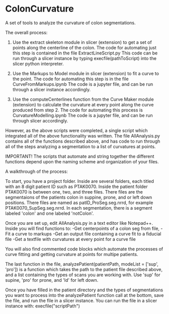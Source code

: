 # ColonCurvature
A set of tools to analyze the curvature of colon segmentations. 

The overall process:
1. Use the extract skeleton module in slicer (extension) to get a set of points along the
centerline of the colon. 
The code for automating just this step is contained in the file ExtractLineScript.py
This code can be run through a slicer instance by typing execfile(pathToScript) into the
slicer python interpreter. 

2. Use the Markups to Model module in slicer (extension) to fit a curve to the point. 
The code for automating this step is in the file CurveFromMarkups.ipynb
The code is a jupyter file, and can be run through a slicer instance accordingly. 

3. Use the computeCenterlines function from the Curve Maker module (extension) to
calculate the curvature at every point along the curve produced from step 2. 
The code for automating this process is CurvatureModelling.ipynb 
The code is a jupyter file, and can be run through slicer accordingly. 


However, as the above scripts were completed, a single script which integrated all of the above
functionality was written. The file AllAnalysis.py contains all of the functions described above, 
and has code to run through all of the steps analyzing a segmentation to a list of curvatures at points. 

IMPORTANT! The scripts that automate and string together the different functions depend upon the 
naming scheme and organization of your files. 

A walkthrough of the process:

To start, you have a project folder. 
Inside are several folders, each titled with an 8 digit patient ID such as PTAK0070.
Inside the patient folder PTAK0070 is between one, two, and three files.
There files are the segmentaions of the patients colon in suppine, prone, and or left down positions. 
There files are named as patID_ProSeg.seg.nrrd, for example PTAK0070_SupSeg.seg.nrrd.
In each segmentation, there is a segment labeled 'colon' and one labeled 'notColon'. 

Once you are set up, edit AllAnalysis.py in a text editor like Notepad++.
Inside you will find functions to:
-Get centerpoints of a colon seg from file,
-Fit a curve to markups 
-Get an output file containing a curve fit to a fiducial file
-Get a textfile with curvatures at every point for a curve file

You will also find commented code blocks which automate the processes of curve fitting 
and getting curvature at points for multipe patients. 

The last function in the file, analyzePatient(patientPath, modeList = ['sup', 'pro'])
is a function which takes the path to the patient file described above,
and a list containing the types of scans you are working with. Use 'sup' for supine, 'pro' for prone,
and 'ld' for left down. 

Once you have filled in the patient directory and the types of segmentations you want to process into
the analyzePatient function call at the bottom, save the file, and run the file in a slicer instance. 
You can run the file in a slicer instance with: execfile("scriptPath")
 


